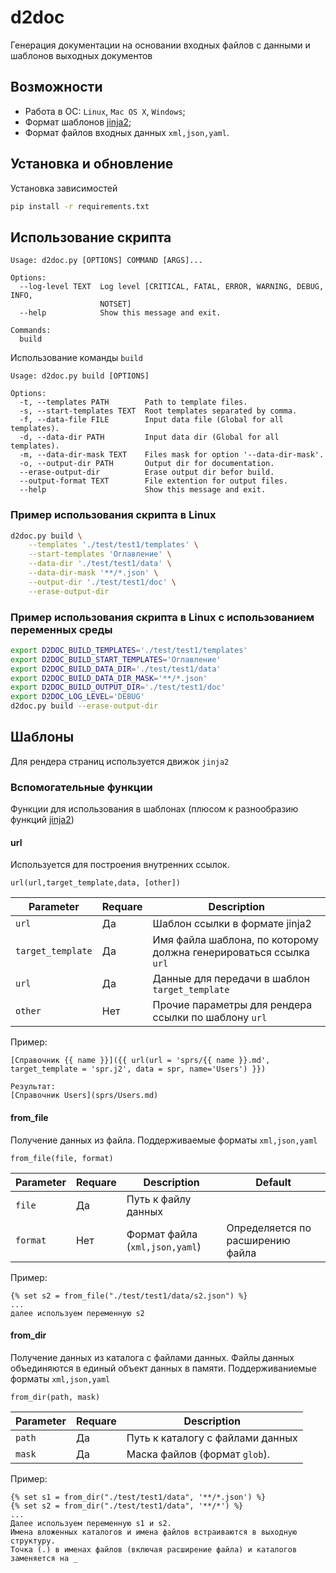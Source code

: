 
# d2doc
Генерация документации на основании входных файлов с данными и шаблонов выходных документов

## Возможности
* Работа в ОС: `Linux`, `Mac OS X`, `Windows`;
* Формат шаблонов [jinja2](https://jinja.palletsprojects.com/);
* Формат файлов входных данных `xml,json,yaml`.

## Установка и обновление
Установка зависимостей
```sh
pip install -r requirements.txt
```

## Использование скрипта
```
Usage: d2doc.py [OPTIONS] COMMAND [ARGS]...

Options:
  --log-level TEXT  Log level [CRITICAL, FATAL, ERROR, WARNING, DEBUG, INFO,
                    NOTSET]
  --help            Show this message and exit.

Commands:
  build
```  
Использование команды `build`
```
Usage: d2doc.py build [OPTIONS]

Options:
  -t, --templates PATH        Path to template files.
  -s, --start-templates TEXT  Root templates separated by comma.
  -f, --data-file FILE        Input data file (Global for all templates).
  -d, --data-dir PATH         Input data dir (Global for all templates).
  -m, --data-dir-mask TEXT    Files mask for option '--data-dir-mask'.
  -o, --output-dir PATH       Output dir for documentation.
  --erase-output-dir          Erase output dir befor build.
  --output-format TEXT        File extention for output files.
  --help                      Show this message and exit.
```


### Пример использования скрипта в Linux
```sh
d2doc.py build \
	--templates './test/test1/templates' \
	--start-templates 'Оглавление' \
	--data-dir './test/test1/data' \
	--data-dir-mask '**/*.json' \
	--output-dir './test/test1/doc' \
	--erase-output-dir
```

### Пример использования скрипта в Linux c использованием переменных среды
```sh
export D2DOC_BUILD_TEMPLATES='./test/test1/templates'
export D2DOC_BUILD_START_TEMPLATES='Оглавление'
export D2DOC_BUILD_DATA_DIR='./test/test1/data'
export D2DOC_BUILD_DATA_DIR_MASK='**/*.json'
export D2DOC_BUILD_OUTPUT_DIR='./test/test1/doc'
export D2DOC_LOG_LEVEL='DEBUG'
d2doc.py build --erase-output-dir
```

## Шаблоны
Для рендера страниц используется движок `jinja2`

### Вспомогательные функции
Функции для использования в шаблонах (плюсом к разнообразию функций [jinja2](https://jinja.palletsprojects.com/))

#### url
Используется для построения внутренних ссылок.

```
url(url,target_template,data, [other])
```
| Parameter | Requare|Description |
| --- | --- | --- |
| `url` | Да | Шаблон ссылки в формате jinja2 |
| `target_template` | Да | Имя файла шаблона, по которому должна генерироваться ссылка `url` |
| `url` | Да | Данные для передачи в шаблон `target_template` |
| `other` | Нет | Прочие параметры для рендера ссылки по шаблону `url` |

Пример:
```
[Справочник {{ name }}]({{ url(url = 'sprs/{{ name }}.md', target_template = 'spr.j2', data = spr, name='Users') }})

Результат:
[Справочник Users](sprs/Users.md) 
```

#### from_file
Получение данных из файла. Поддерживаемые форматы `xml,json,yaml` 

```
from_file(file, format)
```

| Parameter | Requare|Description | Default
| --- | --- | --- | --- |
| `file` | Да | Путь к файлу данных | |
| `format` | Нет | Формат файла (`xml,json,yaml`) | Определяется по расширению файла |

Пример:
```
{% set s2 = from_file("./test/test1/data/s2.json") %}
...
далее используем переменную s2
```

#### from_dir
Получение данных из каталога с файлами данных. Файлы данных объединяются в единый объект данных в памяти. Поддерживаниемые форматы `xml,json,yaml` 

```
from_dir(path, mask)
```

| Parameter | Requare|Description|
| --- | --- | --- |
| `path` | Да | Путь к каталогу с файлами данных |
| `mask` | Да | Маска файлов (формат `glob`).|

Пример:
```
{% set s1 = from_dir("./test/test1/data", '**/*.json') %}
{% set s2 = from_dir("./test/test1/data", '**/*') %}
...
Далее используем переменную s1 и s2. 
Имена вложенных каталогов и имена файлов встраиваются в выходную структуру. 
Точка (.) в именах файлов (включая расширение файла) и каталогов заменяется на _
```
